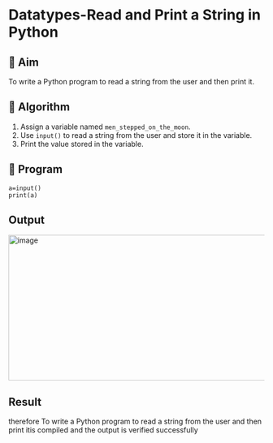 # Datatypes-Read and Print a String in Python

## 🎯 Aim
To write a Python program to read a string from the user and then print it.

## 🧠 Algorithm
1. Assign a variable named `men_stepped_on_the_moon`.
2. Use `input()` to read a string from the user and store it in the variable.
3. Print the value stored in the variable.

## 🧾 Program
```````
a=input()
print(a)
````````````

## Output
<img width="1028" height="287" alt="image" src="https://github.com/user-attachments/assets/fbe66c8f-4e7f-4481-bd64-0b9f27e83975" />


## Result
therefore To write a Python program to read a string from the user and then print itis compiled and the output is verified successfully

